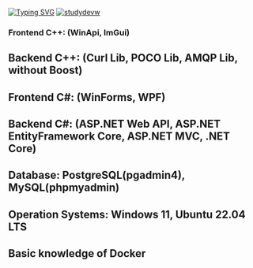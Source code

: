 <a href="https://git.io/typing-svg"><img src="https://readme-typing-svg.herokuapp.com?font=Fira+Code&pause=1000&color=B8F747&width=435&lines=Full-Stack+Developer+C%2B%2B+%2F+.NET" alt="Typing SVG" /></a>
<a href="https://github.com/ryo-ma/github-profile-trophy"><img src="https://github-profile-trophy.vercel.app/?username=StudyDevW&title=-Reviews,-PullRequest,-Stars,-Followers,-Issues&theme=kimbie_dark" alt="studydevw" /></a>
<h3 align="left">Frontend C++: (WinApi, ImGui)</h3>
<h2 align="left">Backend C++: (Curl Lib, POCO Lib, AMQP Lib, without Boost)</h2>
<h2 align="left">Frontend C#: (WinForms, WPF)</h2>
<h2 align="left">Backend C#: (ASP.NET Web API, ASP.NET EntityFramework Core, ASP.NET MVC, .NET Core)</h2>
<h2 align="left">Database: PostgreSQL(pgadmin4), MySQL(phpmyadmin)</h2>
<h2 align="left">Operation Systems: Windows 11, Ubuntu 22.04 LTS</h2>
<h2 align="left">Basic knowledge of Docker</h2>
